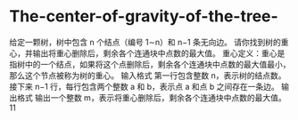 # The-center-of-gravity-of-the-tree-
给定一颗树，树中包含 n 个结点（编号 1∼n）和 n−1 条无向边。  请你找到树的重心，并输出将重心删除后，剩余各个连通块中点数的最大值。  重心定义：重心是指树中的一个结点，如果将这个点删除后，剩余各个连通块中点数的最大值最小，那么这个节点被称为树的重心。  输入格式 第一行包含整数 n，表示树的结点数。  接下来 n−1 行，每行包含两个整数 a 和 b，表示点 a 和点 b 之间存在一条边。  输出格式 输出一个整数 m，表示将重心删除后，剩余各个连通块中点数的最大值。  11
